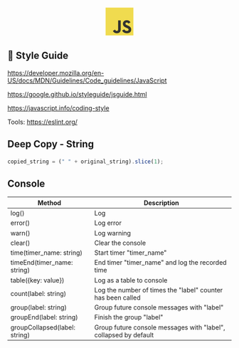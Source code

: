 <div align="center">
  <img src="https://github.com/devicons/devicon/blob/master/icons/javascript/javascript-original.svg" title="JavaScript" alt="JavaScript" width="64" height="64">
</div>

## :book: Style Guide

https://developer.mozilla.org/en-US/docs/MDN/Guidelines/Code_guidelines/JavaScript

https://google.github.io/styleguide/jsguide.html

https://javascript.info/coding-style

Tools:
https://eslint.org/

## Deep Copy - String

```js
copied_string = (" " + original_string).slice(1);
```

## Console

| Method                        | Description                                                      |
| ----------------------------- | ---------------------------------------------------------------- |
| log()                         | Log                                                              |
| error()                       | Log error                                                        |
| warn()                        | Log warning                                                      |
| clear()                       | Clear the console                                                |
| time(timer_name: string)      | Start timer "timer_name"                                         |
| timeEnd(timer_name: string)   | End timer "timer_name" and log the recorded time                 |
| table({key: value})           | Log as a table to console                                        |
| count(label: string)          | Log the number of times the "label" counter has been called      |
| group(label: string)          | Group future console messages with "label"                       |
| groupEnd(label: string)       | Finish the group "label"                                         |
| groupCollapsed(label: string) | Group future console messages with "label", collapsed by default |
